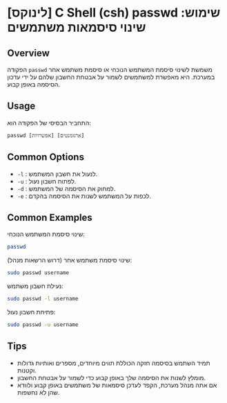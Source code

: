 # [לינוקס] C Shell (csh) passwd שימוש: שינוי סיסמאות משתמשים

## Overview
הפקודה `passwd` משמשת לשינוי סיסמת המשתמש הנוכחי או סיסמת משתמש אחר במערכת. היא מאפשרת למשתמשים לשמור על אבטחת החשבון שלהם על ידי עדכון הסיסמה באופן קבוע.

## Usage
התחביר הבסיסי של הפקודה הוא:

```
passwd [אפשרויות] [ארגומנטים]
```

## Common Options
- `-l` : לנעול את חשבון המשתמש.
- `-u` : לפתוח חשבון נעול.
- `-d` : למחוק את הסיסמה של המשתמש.
- `-e` : לכפות על המשתמש לשנות את הסיסמה בהקדם.

## Common Examples
שינוי סיסמת המשתמש הנוכחי:
```bash
passwd
```

שינוי סיסמת משתמש אחר (דרוש הרשאות מנהל):
```bash
sudo passwd username
```

נעילת חשבון משתמש:
```bash
sudo passwd -l username
```

פתיחת חשבון נעול:
```bash
sudo passwd -u username
```

## Tips
- תמיד השתמש בסיסמה חזקה הכוללת תווים מיוחדים, מספרים ואותיות גדולות וקטנות.
- מומלץ לשנות את הסיסמה שלך באופן קבוע כדי לשמור על אבטחת החשבון.
- אם אתה מנהל מערכת, הקפד לעדכן סיסמאות של משתמשים באופן קבוע ולוודא שהן לא נחשפות.
